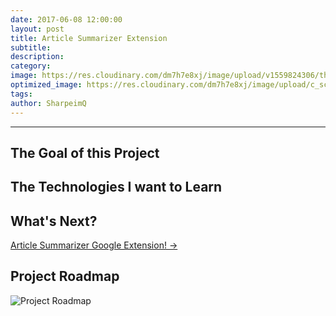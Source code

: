 ```yaml
---
date: 2017-06-08 12:00:00
layout: post
title: Article Summarizer Extension
subtitle:
description:
category:
image: https://res.cloudinary.com/dm7h7e8xj/image/upload/v1559824306/theme13_dshbqx.jpg
optimized_image: https://res.cloudinary.com/dm7h7e8xj/image/upload/c_scale,w_380/v1559824306/theme13_dshbqx.jpg
tags:
author: SharpeimQ
---
```

---
## The Goal of this Project

## The Technologies I want to Learn

## What's Next?  
<a href="{{ site.baseurl }}/article-summarizer-extension/" class="next-project-link">
  Article Summarizer Google Extension! →
</a>

## Project Roadmap
<img src="{{ site.baseurl }}/assets/img/roadmap.png" alt="Project Roadmap" class="roadmap-img">

